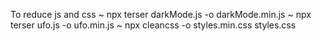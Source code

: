 To reduce js and css
~ npx terser darkMode.js -o darkMode.min.js
~ npx terser ufo.js -o ufo.min.js
~ npx cleancss -o styles.min.css styles.css
